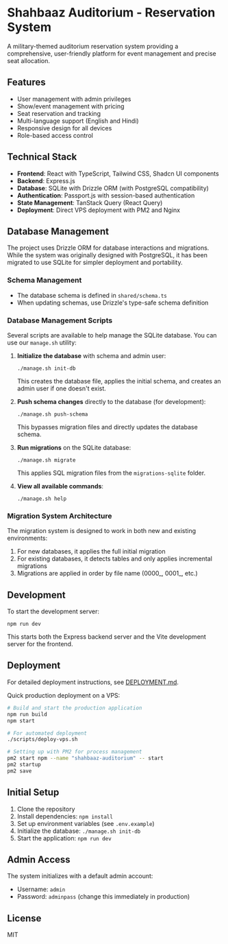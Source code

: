 # Shahbaaz Auditorium - Reservation System

A military-themed auditorium reservation system providing a comprehensive, user-friendly platform for event management and precise seat allocation.

## Features

- User management with admin privileges
- Show/event management with pricing
- Seat reservation and tracking
- Multi-language support (English and Hindi)
- Responsive design for all devices
- Role-based access control

## Technical Stack

- **Frontend**: React with TypeScript, Tailwind CSS, Shadcn UI components
- **Backend**: Express.js
- **Database**: SQLite with Drizzle ORM (with PostgreSQL compatibility)
- **Authentication**: Passport.js with session-based authentication
- **State Management**: TanStack Query (React Query)
- **Deployment**: Direct VPS deployment with PM2 and Nginx

## Database Management

The project uses Drizzle ORM for database interactions and migrations. While the system was originally designed with PostgreSQL, it has been migrated to use SQLite for simpler deployment and portability.

### Schema Management

- The database schema is defined in `shared/schema.ts`
- When updating schemas, use Drizzle's type-safe schema definition

### Database Management Scripts

Several scripts are available to help manage the SQLite database. You can use our `manage.sh` utility:

1. **Initialize the database** with schema and admin user:
   ```
   ./manage.sh init-db
   ```
   This creates the database file, applies the initial schema, and creates an admin user if one doesn't exist.

2. **Push schema changes** directly to the database (for development):
   ```
   ./manage.sh push-schema
   ```
   This bypasses migration files and directly updates the database schema.

3. **Run migrations** on the SQLite database:
   ```
   ./manage.sh migrate
   ```
   This applies SQL migration files from the `migrations-sqlite` folder.

4. **View all available commands**:
   ```
   ./manage.sh help
   ```

### Migration System Architecture

The migration system is designed to work in both new and existing environments:

1. For new databases, it applies the full initial migration
2. For existing databases, it detects tables and only applies incremental migrations
3. Migrations are applied in order by file name (0000_, 0001_, etc.)

## Development

To start the development server:

```
npm run dev
```

This starts both the Express backend server and the Vite development server for the frontend.

## Deployment

For detailed deployment instructions, see [DEPLOYMENT.md](DEPLOYMENT.md).

Quick production deployment on a VPS:

```bash
# Build and start the production application
npm run build
npm start

# For automated deployment
./scripts/deploy-vps.sh

# Setting up with PM2 for process management
pm2 start npm --name "shahbaaz-auditorium" -- start
pm2 startup
pm2 save
```

## Initial Setup

1. Clone the repository
2. Install dependencies: `npm install`
3. Set up environment variables (see `.env.example`)
4. Initialize the database: `./manage.sh init-db`
5. Start the application: `npm run dev`

## Admin Access

The system initializes with a default admin account:
- Username: `admin`
- Password: `adminpass` (change this immediately in production)

## License

MIT